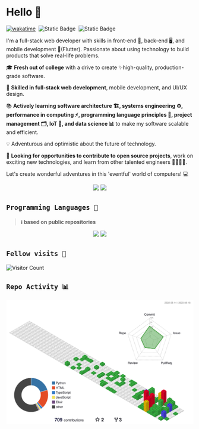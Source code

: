 # Hello  👋

[![wakatime](https://wakatime.com/badge/user/ef9df9b6-cb1a-4e73-9d42-35b93e0014d0.svg)](https://wakatime.com/@ef9df9b6-cb1a-4e73-9d42-35b93e0014d0 "Total time coded since Jun 4 2023")&nbsp;
![Static Badge](https://img.shields.io/badge/Behance-profile-%230057ff?logo=behance&link=https%3A%2F%2Fwww.behance.net%2Fmcsamuelshoko)&nbsp;
![Static Badge](https://img.shields.io/badge/Linkedin-profile-blue?logo=linkedin&link=https%3A%2F%2Fwww.linkedin.com%2Fin%2Fmc-samuel-shoko-2483731b5)&nbsp;


<!-- [![twitter](https://img.shields.io/twitter/follow/wakatime?label=followers&logo=twitter&color=%23007ec6&style=plastic)](https://twitter.com/ShokoSamuel)
[![github](https://img.shields.io/github/followers/Stroustrups-Sentinel?logo=github&style=plastic)](https://github.com/Stroustrups-Sentinel?tab=followers) -->

<!--
**Stroustrups-Sentinel/Stroustrups-Sentinel** is a ✨ _special_ ✨ repository because its `README.md` (this file) appears on your GitHub profile.

Here are some ideas to get you started:

- 🔭 I’m currently working on ...
- 🌱 I’m currently learning ...
- 👯 I’m looking to collaborate on ...
- 🤔 I’m looking for help with ...
- 💬 Ask me about ...
- 📫 How to reach me: ...
- 😄 Pronouns: ...
- ⚡ Fun fact: ...
-->


I'm a full-stack web developer with skills in front-end 🎨, back-end 🖥️, and mobile development 📱(Flutter). Passionate about using technology to build products that solve real-life problems.

🎓 **Fresh out of college** with a drive to create ✨high-quality, production-grade software.

🚀 **Skilled in full-stack web development**, mobile development, and UI/UX design.

📚 **Actively learning software architecture 🏗️, systems engineering ⚙️, performance in computing ⚡️, programming language principles 📝, project management 🗂️, IoT 📡, and data science 📊** to make my software scalable and efficient.

💡 Adventurous and optimistic about the future of technology.

🤝 **Looking for opportunities to contribute to open source projects**, work on exciting new technologies, and learn from other talented engineers 👩‍💻👨‍💻.

Let's create wonderful adventures in this 'eventful' world of computers! 💻

  
<!-- ![Mc Smauel's GitHub stats](https://github-readme-stats.vercel.app/api?username=Stroustrups-Sentinel&show_icons=true&bg_color=00000000) -->
<!-- [![GitHub Streak](https://streak-stats.demolab.com?user=Stroustrups-Sentinel&theme=transparent&card_width=400)](https://git.io/streak-stats) -->

<div align="center">
<img src="https://github-readme-stats.vercel.app/api?username=Stroustrups-Sentinel&show_icons=true&bg_color=00000000" width="49%" />
<a href="https://git.io/streak-stats"><img src="https://streak-stats.demolab.com?user=Stroustrups-Sentinel&theme=transparent&card_width=450" width="47%"></a> 
</div>



## `Programming Languages 🤖`

> **ℹ️ based on public repositories**
<div align="center">
<img src="https://github-readme-stats.vercel.app/api/top-langs/?username=Stroustrups-Sentinel&layout=donut-vertical&bg_color=00000000" width="42%">
<a href="https://github.com/ryo-ma/github-profile-trophy"><img src="https://github-profile-trophy.vercel.app/?username=Stroustrups-Sentinel&column=3" width="53%"></a>
</div>


## `Fellow visits 👀`

![Visitor Count](https://profile-counter.glitch.me/Stroustrups-Sentinel/count.svg)

## `Repo Activity 📊`

![Github Activity](./profile-3d-contrib/profile-gitblock.svg)
